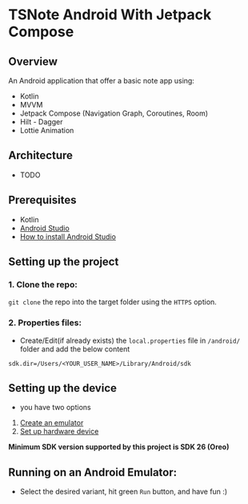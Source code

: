 # TSNote Android With Jetpack Compose

## **Overview**
An Android application that offer a basic note app using:
- Kotlin
- MVVM
- Jetpack Compose (Navigation Graph, Coroutines, Room)
- Hilt - Dagger
- Lottie Animation

## **Architecture**

- TODO

## **Prerequisites**
- Kotlin
- [Android Studio](https://developer.android.com/studio)
- [How to install Android Studio](https://developer.android.com/studio/install)

## **Setting up the project**

### **1. Clone the repo:**
`git clone` the repo into the target folder using the `HTTPS` option.

### **2. Properties files:**
- Create/Edit(if already exists) the `local.properties` file in `/android/` folder and add the below content

```
sdk.dir=/Users/<YOUR_USER_NAME>/Library/Android/sdk
```

## **Setting up the device**
- you have two options
1. [Create an emulator](https://developer.android.com/studio/run/managing-avds#createavd)
2. [Set up hardware device](https://developer.android.com/studio/run/device)

**Minimum SDK version supported by this project is SDK 26 (Oreo)**

## **Running on an Android Emulator:**

- Select the desired variant, hit green `Run` button, and have fun :) 